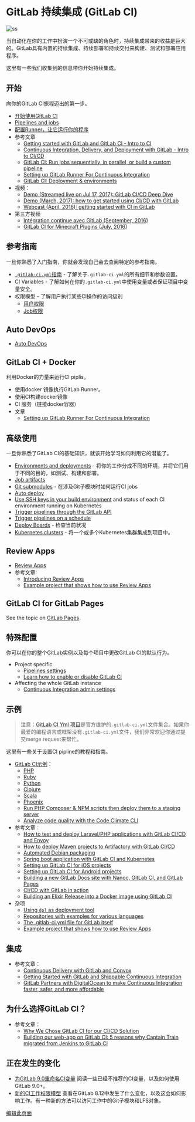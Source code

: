 # GitLab 持续集成 (GitLab CI) 

![ss](https://docs.gitlab.com/ee/ci/img/cicd_pipeline_infograph.png)

当自动化在你的工作中扮演一个不可或缺的角色时，持续集成带来的收益是巨大的。GitLab具有内置的持续集成、持续部署和持续交付来构建、测试和部署应用程序。

这里有一些我们收集到的信息带你开始持续集成。

## 开始

向你的GitLab CI旅程迈出的第一步。

- [开始使用GitLab CI](https://fennay.github.io/gitlab-ci-cn/quick_start.html)
- [Pipelines and jobs](https://docs.gitlab.com/ee/ci/pipelines.html)
- [配置Runner，让它运行你的程序](https://docs.gitlab.com/ee/ci/runners/README.html)
- 参考文章
  - [Getting started with GitLab and GitLab CI - Intro to CI](https://about.gitlab.com/2015/12/14/getting-started-with-gitlab-and-gitlab-ci/)
  - [Continuous Integration, Delivery, and Deployment with GitLab - Intro to CI/CD](https://about.gitlab.com/2016/08/05/continuous-integration-delivery-and-deployment-with-gitlab/)
  - [GitLab CI: Run jobs sequentially, in parallel, or build a custom pipeline](https://about.gitlab.com/2016/07/29/the-basics-of-gitlab-ci/)
  - [Setting up GitLab Runner For Continuous Integration](https://about.gitlab.com/2016/03/01/gitlab-runner-with-docker/)
  - [GitLab CI: Deployment & environments](https://about.gitlab.com/2016/08/26/ci-deployment-and-environments/)
- 视频：
  -  [Demo (Streamed live on Jul 17, 2017): GitLab CI/CD Deep Dive](https://youtu.be/pBe4t1CD8Fc?t=195)
  -  [Demo (March, 2017): how to get started using CI/CD with GitLab](https://about.gitlab.com/2017/03/13/ci-cd-demo/)
  -  [Webcast (April, 2016): getting started with CI in GitLab](https://about.gitlab.com/2016/04/20/webcast-recording-and-slides-introduction-to-ci-in-gitlab/)
- 第三方视频
  - [Intégration continue avec GitLab (September, 2016)](https://www.youtube.com/watch?v=URcMBXjIr24&t=13s)
  - [GitLab CI for Minecraft Plugins (July, 2016)](https://www.youtube.com/watch?v=Z4pcI9F8yf8)

## 参考指南

一旦你熟悉了入门指南，你就会发现自己会去查阅特定的参考指南。

- [`.gitlab-ci.yml`指南](https://fennay.github.io/gitlab-ci-cn/quick_start.html) - 了解关于`.gitlab-ci.yml`的所有细节和参数设置。
- CI Variables - 了解如何在你的`.gitlab-ci.yml`中使用变量或者保证项目中变量安全。
- 权限模型 - 了解用户执行某些CI操作的访问级别
  - [用户权限](https://docs.gitlab.com/ee/user/permissions.html#gitlab-ci)
  - [Job权限](https://docs.gitlab.com/ee/user/permissions.html#job-permissions)

## Auto DevOps 

- [Auto DevOps](https://docs.gitlab.com/ee/topics/autodevops/index.html)

## GitLab CI + Docker 

利用Docker的力量来运行CI piplis。

- 使用docker 镜像执行GitLab Runner。
- 使用CI构建docker镜像
- CI 服务（链接docker容器）
- 文章
  - [Setting up GitLab Runner For Continuous Integration](https://about.gitlab.com/2016/03/01/gitlab-runner-with-docker/)

## 高级使用

一旦你熟悉了GitLab CI的基础知识，就该开始学习如何利用它的潜能了。

- [Environments and deployments](https://docs.gitlab.com/ee/ci/environments.html) - 将你的工作分成不同的环境，并将它们用于不同的目的，如测试、构建和部署。
- [Job artifacts](https://docs.gitlab.com/ee/user/project/pipelines/job_artifacts.html)
- [Git submodules](https://docs.gitlab.com/ee/ci/git_submodules.html) - 在涉及Git子模块时如何运行CI jobs
- [Auto deploy](https://docs.gitlab.com/ee/ci/autodeploy/index.html)
- [Use SSH keys in your build environment](https://docs.gitlab.com/ee/ci/ssh_keys/README.html) and status of each CI environment running on Kubernetes
- [Trigger pipelines through the GitLab API](https://docs.gitlab.com/ee/ci/triggers/README.html)
- [Trigger pipelines on a schedule](https://docs.gitlab.com/ee/user/project/pipelines/schedules.html)
- [Deploy Boards](https://docs.gitlab.com/ee/user/project/deploy_boards.html) - 检查当前状况
- [Kubernetes clusters](https://docs.gitlab.com/ee/user/project/clusters/index.html) - 将一个或多个Kubernetes集群集成到项目中。

## Review Apps

- [Review Apps](https://docs.gitlab.com/ee/ci/review_apps/index.html)
- 参考文章:
  - [Introducing Review Apps](https://about.gitlab.com/2016/11/22/introducing-review-apps/)
  - [Example project that shows how to use Review Apps](https://gitlab.com/gitlab-examples/review-apps-nginx/)

## GitLab CI for GitLab Pages 

See the topic on [GitLab Pages](https://docs.gitlab.com/ee/user/project/pages/index.html).

## 特殊配置

你可以在你的整个GitLab实例以及每个项目中更改GitLab CI的默认行为。

- Project specific
  - [Pipelines settings](https://docs.gitlab.com/ee/user/project/pipelines/settings.html)
  - [Learn how to enable or disable GitLab CI](https://docs.gitlab.com/ee/ci/enable_or_disable_ci.html)
- Affecting the whole GitLab instance
  - [Continuous Integration admin settings](https://docs.gitlab.com/ee/user/admin_area/settings/continuous_integration.html)

## 示例

> 注意：[GitLab CI Yml 项目](https://gitlab.com/gitlab-org/gitlab-ci-yml)是官方维护的`.gitlab-ci.yml`文件集合。如果你最爱的编程语言或框架没有`.gitlab-ci.yml`文件，我们非常欢迎你通过提交merge request来帮忙。

这里有一些关于设置CI pipline的教程和指南。

- [GitLab CI示例](https://docs.gitlab.com/ee/ci/examples/README.html)：
  - [PHP](https://docs.gitlab.com/ee/ci/examples/php.html)
  - [Ruby](https://docs.gitlab.com/ee/ci/examples/test-and-deploy-ruby-application-to-heroku.html)
  - [Python](https://docs.gitlab.com/ee/ci/examples/test-and-deploy-python-application-to-heroku.html)
  - [Clojure](https://docs.gitlab.com/ee/ci/examples/test-clojure-application.html)
  - [Scala](https://docs.gitlab.com/ee/ci/examples/test-scala-application.html)
  - [Phoenix](https://docs.gitlab.com/ee/ci/examples/test-phoenix-application.html)
  - [Run PHP Composer & NPM scripts then deploy them to a staging server](https://docs.gitlab.com/ee/ci/examples/deployment/composer-npm-deploy.html)
  - [Analyze code quality with the Code Climate CLI](https://docs.gitlab.com/ee/ci/examples/code_climate.html)
- 参考文章：
  - [How to test and deploy Laravel/PHP applications with GitLab CI/CD and Envoy](https://docs.gitlab.com/ee/articles/laravel_with_gitlab_and_envoy/index.html)
  - [How to deploy Maven projects to Artifactory with GitLab CI/CD](https://docs.gitlab.com/ee/ci/examples/artifactory_and_gitlab/index.html)
  - [Automated Debian packaging](https://about.gitlab.com/2016/10/12/automated-debian-package-build-with-gitlab-ci/)
  - [Spring boot application with GitLab CI and Kubernetes](https://about.gitlab.com/2016/12/14/continuous-delivery-of-a-spring-boot-application-with-gitlab-ci-and-kubernetes/)
  - [Setting up GitLab CI for iOS projects](https://about.gitlab.com/2016/03/10/setting-up-gitlab-ci-for-ios-projects/)
  - [Setting up GitLab CI for Android projects](https://about.gitlab.com/2016/11/30/setting-up-gitlab-ci-for-android-projects/)
  - [Building a new GitLab Docs site with Nanoc, GitLab CI, and GitLab Pages](https://about.gitlab.com/2016/12/07/building-a-new-gitlab-docs-site-with-nanoc-gitlab-ci-and-gitlab-pages/)
  - [CI/CD with GitLab in action](https://about.gitlab.com/2017/03/13/ci-cd-demo/)
  - [Building an Elixir Release into a Docker image using GitLab CI](https://about.gitlab.com/2016/08/11/building-an-elixir-release-into-docker-image-using-gitlab-ci-part-1/)
- 杂项
  - [Using `dpl` as deployment tool](https://docs.gitlab.com/ee/ci/examples/deployment/README.html)
  - [Repositories with examples for various languages](https://gitlab.com/groups/gitlab-examples)
  - [The .gitlab-ci.yml file for GitLab itself](https://gitlab.com/gitlab-org/gitlab-ce/blob/master/.gitlab-ci.yml)
  - [Example project that shows how to use Review Apps](https://gitlab.com/gitlab-examples/review-apps-nginx/)

## 集成

- 参考文章：
    - [Continuous Delivery with GitLab and Convox](https://about.gitlab.com/2016/06/09/continuous-delivery-with-gitlab-and-convox/)
    - [Getting Started with GitLab and Shippable Continuous Integration](https://about.gitlab.com/2016/05/05/getting-started-gitlab-and-shippable/)
    - [GitLab Partners with DigitalOcean to make Continuous Integration faster, safer, and more affordable](https://about.gitlab.com/2016/04/19/gitlab-partners-with-digitalocean-to-make-continuous-integration-faster-safer-and-more-affordable/)

## 为什么选择GitLab CI？

- 参考文章：
    - [Why We Chose GitLab CI for our CI/CD Solution](https://about.gitlab.com/2016/10/17/gitlab-ci-oohlala/)
    - [Building our web-app on GitLab CI: 5 reasons why Captain Train migrated from Jenkins to GitLab CI](https://about.gitlab.com/2016/07/22/building-our-web-app-on-gitlab-ci/)

## 正在发生的变化

- [为GitLab 9.0重命名CI变量](https://docs.gitlab.com/ee/ci/variables/README.html#9-0-renaming) 阅读一些已经不推荐的CI变量，以及如何使用GitLab 9.0+。
- [新的CI工作权限模型](https://docs.gitlab.com/ee/user/project/new_ci_build_permissions_model.html) 查看在GitLab 8.12中发生了什么变化，以及这会如何影响工作。有一种新的方法可以访问工作中的Git子模块和LFS对象。



[编辑此页面](https://gitlab.com/gitlab-org/gitlab-ee/blob/master/doc/ci/README.md)